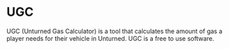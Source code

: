 # UGC
UGC (Unturned Gas Calculator) is a tool that calculates the amount of gas a player needs for their vehicle in Unturned. UGC is a free to use software.
